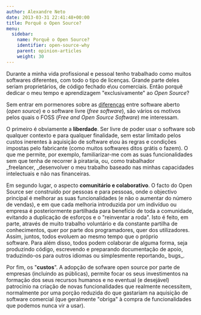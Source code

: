 ```yaml
---
author: Alexandre Neto
date: 2013-03-31 22:41:48+00:00
title: Porquê o Open Source?
menu:
  sidebar:
    name: Porquê o Open Source?
    identifier: open-source-why
    parent: opinion-articles
    weight: 30
---
```


Durante a minha vida profissional e pessoal tenho trabalhado como muitos softwares diferentes, com todo o tipo de licenças. Grande parte deles seriam proprietários, de código fechado e\ou comerciais. Então porquê dedicar o meu tempo e aprendizagem "exclusivamente" ao _Open Source_?

Sem entrar em pormenores sobre as [diferenças](http://pt.wikipedia.org/wiki/Software_livre#Ideologia:_as_diferen.C3.A7as_entre_Software_Livre_e_C.C3.B3digo_Aberto) entre software aberto (_open source_) e o software livre (_free software_), são vários os motivos pelos quais o FOSS (_Free and Open Source Software_) me interessam.

O primeiro é obviamente a **liberdade**. Ser livre de poder usar o software sob qualquer contexto e para qualquer finalidade, sem estar limitado pelos custos inerentes à aquisição de software e\ou às regras e condições impostas pelo fabricante (como muitos softwares ditos grátis o fazem). O que me permite, por exemplo, familiarizar-me com as suas funcionalidades sem que tenha de recorrer à pirataria, ou, como trabalhador _freelancer, _desenvolver o meu trabalho baseado nas minhas capacidades intelectuais e não nas financeiras.

Em segundo lugar, o aspecto **comunitário e colaborativo**. O facto do Open Source ser construído por pessoas e para pessoas, onde o objectivo principal é melhorar as suas funcionalidades (e não o aumentar do número de vendas), e em que cada melhoria introduzida por um indivíduo ou empresa é posteriormente partilhada para benefício de toda a comunidade, evitando a duplicação de esforços e o "reinventar a roda". Isto é feito, em parte, através de muito trabalho voluntário e da constante partilha de conhecimentos, quer por parte dos programadores, quer dos utilizadores. Assim, juntos, todos evoluem ao mesmo tempo que o próprio software. Para além disso, todos podem colaborar de alguma forma, seja produzindo código, escrevendo e preparando documentação de apoio, traduzindo-os para outros idiomas ou simplesmente reportando_ bugs_.

Por fim, os "**custos**". A adopção de sofware open source por parte de empresas (incluindo as públicas), permite focar os seus investimentos na formação dos seus recursos humanos e no eventual (e desejável) patrocínio na criação de novas funcionalidades que realmente necessitem, normalmente por uma porção reduzida do que gastariam na aquisição de software comercial (que geralmente "obriga" à compra de funcionalidades que podemos nunca vir a usar).
